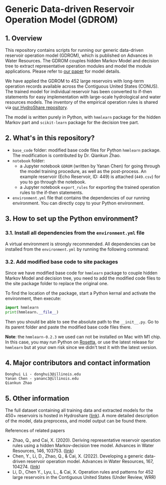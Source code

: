 # Generic Data-driven Reservoir Operation Model (GDROM)

## 1. Overview

This repository contains scripts for running our generic data-driven reservoir operation model (GDROM), which is published on Advances in Water Resources. The GDROM couples hidden Markov Model and decision tree to extract representative operation modules and model the module applications. Please refer to [our paper](https://doi.org/10.1016/j.advwatres.2022.104274) for model details.

We have applied the GDROM to 452 large reservoirs with long-term operation records available across the Contiguous United States (CONUS). The trained model for individual reservoir has been converted to if-then statements for easy implementation with large-scale hydrological and water resources models. The inventory of the empirical operation rules is shared via [our HydroShare repository](https://www.hydroshare.org/resource/63add4d5826a4b21a6546c571bdece10/).

The model is written purely in Python, with `hmmlearn` package for the hidden Markov part and `scikit-learn` package for the decision tree part. 

## 2. What's in this repository?

- `base_code` folder: modified base code files for Python `hmmlearn` package. The modification is contributed by Dr. Qiankun Zhao.
- `notebook` folder: 
  - a Jupyter notebook `GDROM` (written by Yanan Chen) for going through the model training procedure, as well as the post-process. An example reservoir (Echo Reservoir, ID: 449) is attached (`449.csv`) for you to go through the notebook.
  - a Jupyter notebook `export_rules` for exporting the trained operation rules to the if-then statements.
- `environment.yml` file that contains the dependencies of our running environment. You can directly copy to your Python environment. 

## 3. How to set up the Python environment?

### 3.1. Install all dependencies from the `environment.yml` file

A virtual environment is strongly recommended. All dependencies can be installed from the `environment.yml` by running the following command:

<!-- If you're using `conda`: 
```
conda install --file /path/to/requirements.txt
```

If you're using `pip`: 
```
pip install -r /path/to/requirements.txt
``` -->

### 3.2. Add modified base code to site packages

Since we have modified base code for `hmmlearn` package to couple hidden Markov Model and decision tree, you need to add the modified code files to the site package folder to replace the original one. 

To find the location of the package, start a Python kernal and activate the environment, then execute:
```python
import hmmlearn
print(hmmlearn.__file__)
```
Then you should be able to see the absolute path to the `__init__.py`. Go to its parent folder and paste the modified base code files there.

**Note**: the `hmmlearn-0.2.3` we used can not be installed on Mac with M1 chip. In this case, you may run Python on [Rosetta](https://support.apple.com/en-us/HT211861), or use the latest release for `hmmlearn` but at your own risk since we didn't test it with the latest version.

## 4. Major contributors and contact information

```
Donghui Li - donghui3@illinois.edu
Yanan Chen - yananc3@illinois.edu
Qiankun Zhao 
```

## 5. Other information

The full dataset containing all training data and extracted models for the 450+ reservoirs is hosted in Hydroshare ([link](https://www.hydroshare.org/resource/63add4d5826a4b21a6546c571bdece10/)). A more detailed description of the model, data preprocess, and model output can be found there.

References of related papers
- Zhao, Q., and Cai, X. (2020). Deriving representative reservoir operation rules using a hidden Markov-decision tree model. Advances in Water Resources, 146, 103753. ([link](https://doi.org/10.1016/j.advwatres.2020.103753))
- Chen, Y., Li, D., Zhao, Q., & Cai, X. (2022). Developing a generic data-driven reservoir operation model. Advances in Water Resources, 167, 104274. ([link](https://doi.org/10.1016/j.advwatres.2022.104274))
- Li, D., Chen Y., Lyu, L., & Cai, X. Operation rules and patterns for 452 large reservoirs in the Contiguous United States (Under Review, WRR)
